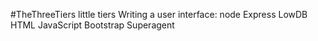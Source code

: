 #TheThreeTiers
little tiers
Writing a user interface:
node
Express
LowDB
HTML
JavaScript
Bootstrap
Superagent
